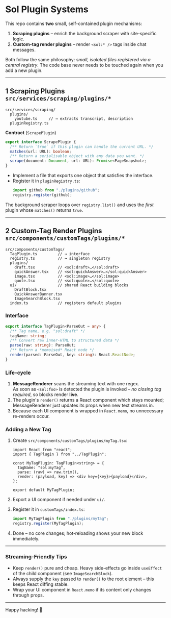 # Sol Plugin Systems

This repo contains **two** small, self-contained plugin mechanisms:

1. **Scraping plugins** – enrich the background scraper with site-specific logic.
2. **Custom-tag render plugins** – render `<sol:* />` tags inside chat messages.

Both follow the same philosophy: _small, isolated files registered via a central registry_. The code base never needs to be touched again when you add a new plugin.

---

## 1 Scraping Plugins `src/services/scraping/plugins/*`

```
src/services/scraping/
  plugins/
    youtube.ts     // → extracts transcript, description
  pluginRegistry.ts
```

**Contract** (`ScrapePlugin`)

```ts
export interface ScrapePlugin {
  /** Return `true` if this plugin can handle the current URL. */
  matches(url: URL): boolean;
  /** Return a serialisable object with any data you want. */
  scrape(document: Document, url: URL): Promise<PageSnapshot>;
}
```

- Implement a file that exports one object that satisfies the interface.
- Register it in `pluginRegistry.ts`:
  ```ts
  import github from "./plugins/github";
  registry.register(github);
  ```

The background scraper loops over `registry.list()` and uses the _first_ plugin whose `matches()` returns `true`.

---

## 2 Custom-Tag Render Plugins `src/components/customTags/plugins/*`

```
src/components/customTags/
  TagPlugin.ts         // → interface
  registry.ts          // → singleton registry
  plugins/
    draft.tsx          // <sol:draft>…</sol:draft>
    quickAnswer.tsx    // <sol:quickAnswer>…</sol:quickAnswer>
    image.tsx          // <sol:image>…</sol:image>
    quote.tsx          // <sol:quote>…</sol:quote>
  ui/                  // shared React building blocks
    DraftBlock.tsx
    QuickAnswerBanner.tsx
    ImageSearchBlock.tsx
  index.ts             // registers default plugins
```

### Interface

```ts
export interface TagPlugin<ParseOut = any> {
  /** Tag name, e.g. "sol:draft" */
  tagName: string;
  /** Convert raw inner-HTML to structured data */
  parse(raw: string): ParseOut;
  /** Return a *memoised* React node */
  render(parsed: ParseOut, key: string): React.ReactNode;
}
```

### Life-cycle

1. **MessageRenderer** scans the streaming text with one regex.  
   As soon as `<sol:foo>` is detected the plugin is invoked – _no closing tag required_, so blocks render **live**.
2. The plugin's `render()` returns a React component which stays mounted; MessageRenderer just updates its props when new text streams in.
3. Because each UI component is wrapped in `React.memo`, no unnecessary re-renders occur.

### Adding a New Tag

1. Create `src/components/customTags/plugins/myTag.tsx`:

   ```tsx
   import React from "react";
   import { TagPlugin } from "../TagPlugin";

   const MyTagPlugin: TagPlugin<string> = {
     tagName: "sol:myTag",
     parse: (raw) => raw.trim(),
     render: (payload, key) => <div key={key}>{payload}</div>,
   };

   export default MyTagPlugin;
   ```

2. Export a UI component if needed under `ui/`.
3. Register it in `customTags/index.ts`:
   ```ts
   import MyTagPlugin from "./plugins/myTag";
   registry.register(MyTagPlugin);
   ```
4. Done – no core changes; hot-reloading shows your new block immediately.

---

### Streaming-Friendly Tips

- Keep `render()` pure and cheap. Heavy side-effects go inside `useEffect` of the child component (see `ImageSearchBlock`).
- Always supply the `key` passed to `render()` to the root element – this keeps React diffing stable.
- Wrap your UI component in `React.memo` if its content only changes through props.

---

Happy hacking! 🎉
